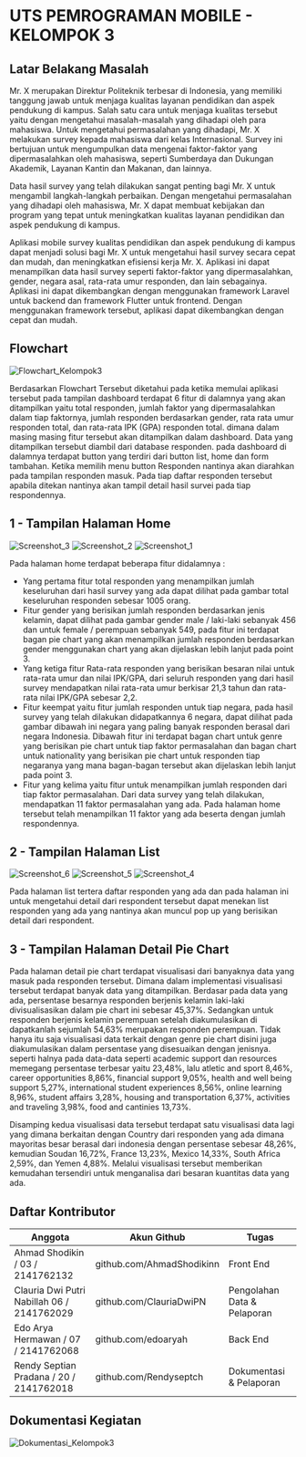 # UTS PEMROGRAMAN MOBILE - KELOMPOK 3

## Latar Belakang Masalah

Mr. X merupakan Direktur Politeknik terbesar di Indonesia, yang memiliki tanggung jawab untuk menjaga kualitas layanan pendidikan dan aspek pendukung di kampus. Salah satu cara untuk menjaga kualitas tersebut yaitu dengan mengetahui masalah-masalah yang dihadapi oleh para mahasiswa. Untuk mengetahui permasalahan yang dihadapi, Mr. X melakukan survey kepada mahasiswa dari kelas Internasional. Survey ini bertujuan untuk mengumpulkan data mengenai faktor-faktor yang dipermasalahkan oleh mahasiswa, seperti Sumberdaya dan Dukungan Akademik, Layanan Kantin dan Makanan, dan lainnya.

Data hasil survey yang telah dilakukan sangat penting bagi Mr. X untuk mengambil langkah-langkah perbaikan. Dengan mengetahui permasalahan yang dihadapi oleh mahasiswa, Mr. X dapat membuat kebijakan dan program yang tepat untuk meningkatkan kualitas layanan pendidikan dan aspek pendukung di kampus.

Aplikasi mobile survey kualitas pendidikan dan aspek pendukung di kampus dapat menjadi solusi bagi Mr. X untuk mengetahui hasil survey secara cepat dan mudah, dan meningkatkan efisiensi kerja Mr. X. Aplikasi ini dapat menampilkan data hasil survey seperti faktor-faktor yang dipermasalahkan, gender, negara asal, rata-rata umur responden, dan lain sebagainya. Aplikasi ini dapat dikembangkan dengan menggunakan framework Laravel untuk backend dan framework Flutter untuk frontend. Dengan menggunakan framework tersebut, aplikasi dapat dikembangkan dengan cepat dan mudah.

## Flowchart
![Flowchart_Kelompok3](https://github.com/edoaryah/Flutter-Laravel-SurveyApp/assets/114456394/e84b248e-33a9-4e0b-9025-32187b3715db)

Berdasarkan Flowchart Tersebut diketahui pada ketika memulai aplikasi tersebut pada tampilan dashboard terdapat 6 fitur  di dalamnya yang akan ditampilkan yaitu total responden, jumlah faktor yang dipermasalahkan dalam tiap faktornya, jumlah responden berdasarkan gender, rata rata umur responden total, dan rata-rata IPK (GPA) responden total. dimana dalam masing masing fitur tersebut akan ditampilkan dalam dashboard. Data yang ditampilkan tersebut diambil dari database responden. pada dashboard  di dalamnya terdapat button yang terdiri dari button list, home dan form tambahan.  Ketika memilih  menu button Responden nantinya akan diarahkan pada tampilan responden masuk. Pada tiap daftar responden tersebut apabila ditekan nantinya akan tampil detail hasil survei pada tiap respondennya.

## 1 - Tampilan Halaman Home
![Screenshot_3](https://github.com/edoaryah/Flutter-Laravel-SurveyApp/assets/114456394/df3633f7-517c-4560-840b-e4238c27e9b5)
![Screenshot_2](https://github.com/edoaryah/Flutter-Laravel-SurveyApp/assets/114456394/692f1c5a-9d64-4835-93b0-d6b210d3def7)
![Screenshot_1](https://github.com/edoaryah/Flutter-Laravel-SurveyApp/assets/114456394/6b0e61eb-398c-46dd-8e47-f2f175c0f98a)


Pada halaman home terdapat beberapa fitur didalamnya :
- Yang pertama fitur total responden yang menampilkan jumlah keseluruhan dari hasil survey yang  ada dapat dilihat pada gambar total keseluruhan responden sebesar 1005 orang. 
- Fitur gender yang berisikan jumlah responden berdasarkan jenis kelamin, dapat dilihat pada gambar gender male / laki-laki sebanyak 456 dan untuk female / perempuan sebanyak 549, pada fitur ini terdapat bagan pie chart yang akan menampilkan jumlah responden berdasarkan gender menggunakan chart yang akan dijelaskan lebih lanjut pada point 3. 
- Yang ketiga fitur Rata-rata responden yang berisikan besaran nilai untuk rata-rata umur dan nilai IPK/GPA, dari seluruh responden yang dari hasil survey mendapatkan nilai rata-rata umur berkisar 21,3 tahun dan rata-rata nilai IPK/GPA sebesar 2,2. 
- Fitur keempat yaitu fitur jumlah responden untuk tiap negara, pada hasil survey yang telah dilakukan didapatkannya 6 negara, dapat dilihat pada gambar dibawah ini negara yang paling banyak responden berasal dari negara Indonesia. Dibawah fitur ini terdapat bagan chart untuk genre yang berisikan pie chart untuk tiap faktor permasalahan dan bagan chart untuk nationality yang berisikan pie chart untuk responden tiap negaranya yang mana bagan-bagan tersebut akan dijelaskan lebih lanjut pada point 3.
- Fitur yang kelima yaitu fitur untuk menampilkan jumlah responden dari tiap faktor permasalahan. Dari data survey yang telah dilakukan, mendapatkan 11 faktor permasalahan yang ada. Pada halaman home tersebut telah menampilkan 11 faktor yang ada beserta dengan jumlah respondennya.

## 2 - Tampilan Halaman List
![Screenshot_6](https://github.com/edoaryah/Flutter-Laravel-SurveyApp/assets/114456394/587f5ab5-6189-46f4-8a54-b65366b1cd3b)
![Screenshot_5](https://github.com/edoaryah/Flutter-Laravel-SurveyApp/assets/114456394/c9b3651b-9155-4ace-8208-4ccbf1841a7b)
![Screenshot_4](https://github.com/edoaryah/Flutter-Laravel-SurveyApp/assets/114456394/a0ee3375-d583-483e-9022-6d67f6b829eb)


Pada halaman list tertera daftar responden yang ada dan pada halaman ini untuk mengetahui detail dari respondent tersebut dapat menekan list responden yang ada yang nantinya akan muncul pop up yang berisikan detail dari respondent.

## 3 - Tampilan Halaman Detail Pie Chart

Pada halaman detail pie chart terdapat visualisasi dari banyaknya data yang masuk pada responden tersebut. Dimana dalam implementasi visualisasi tersebut terdapat banyak data yang ditampilkan. Berdasar pada data yang ada, persentase besarnya responden berjenis kelamin laki-laki divisualisasikan dalam pie chart ini sebesar 45,37%. Sedangkan untuk responden berjenis kelamin perempuan setelah diakumulasikan di dapatkanlah sejumlah 54,63% merupakan responden perempuan. Tidak hanya itu saja visualisasi data terkait dengan genre pie chart disini juga diakumulasikan dalam persentase yang disesuaikan dengan jenisnya. seperti halnya pada data-data seperti academic support dan resources memegang persentase terbesar yaitu 23,48%, lalu atletic and sport 8,46%, career opportunities 8,86%, financial support 9,05%, health and well being support 5,27%, international student experiences 8,56%, online learning 8,96%, student affairs 3,28%, housing and transportation  6,37%, activities and traveling 3,98%, food and cantinies 13,73%.

Disamping kedua visualisasi data tersebut terdapat satu visualisasi data lagi yang dimana berkaitan dengan Country dari responden yang ada dimana mayoritas besar berasal dari indonesia dengan persentase sebesar 48,26%, kemudian Soudan 16,72%, France 13,23%, Mexico 14,33%, South Africa 2,59%, dan Yemen 4,88%. Melalui visualisasi tersebut memberikan kemudahan tersendiri untuk menganalisa dari besaran kuantitas data yang ada.

## Daftar Kontributor
| Anggota | Akun Github | Tugas |
| ------ | ------ | ------ |
| Ahmad Shodikin / 03 / 2141762132 | github.com/AhmadShodikinn | Front End |
| Clauria Dwi Putri Nabillah 06 / 2141762029 | github.com/ClauriaDwiPN | Pengolahan Data & Pelaporan |
| Edo Arya Hermawan / 07 / 2141762068 | github.com/edoaryah | Back End |
| Rendy Septian Pradana / 20 / 2141762018 | github.com/Rendyseptch | Dokumentasi & Pelaporan |

## Dokumentasi Kegiatan
![Dokumentasi_Kelompok3](https://github.com/edoaryah/Flutter-Laravel-SurveyApp/assets/114456394/a5c8eb7f-60c7-4102-a43e-1a01e7646108)
